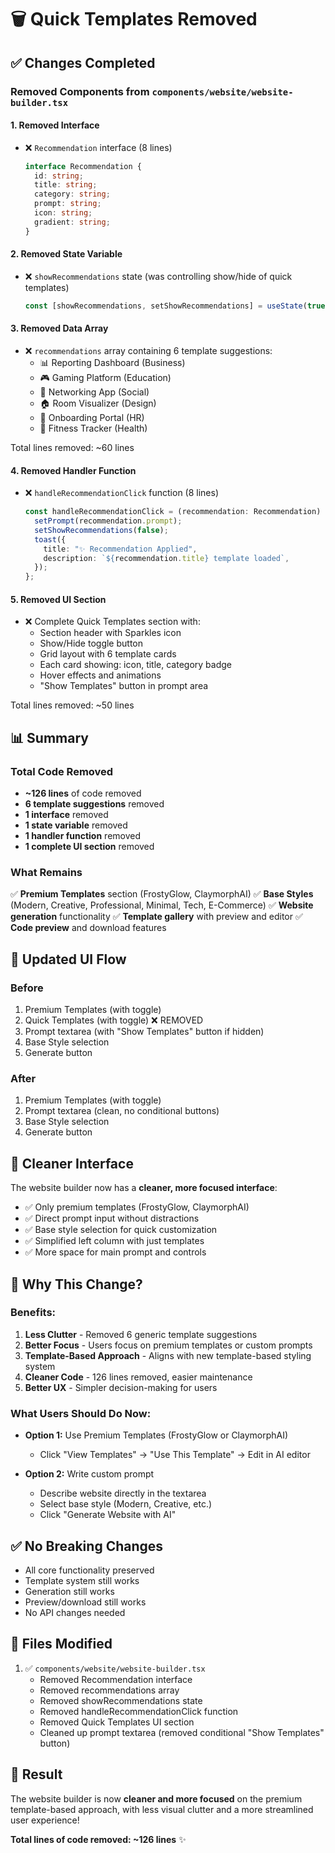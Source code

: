 # 🗑️ Quick Templates Removed

## ✅ Changes Completed

### Removed Components from `components/website/website-builder.tsx`

#### 1. **Removed Interface**
- ❌ `Recommendation` interface (8 lines)
  ```typescript
  interface Recommendation {
    id: string;
    title: string;
    category: string;
    prompt: string;
    icon: string;
    gradient: string;
  }
  ```

#### 2. **Removed State Variable**
- ❌ `showRecommendations` state (was controlling show/hide of quick templates)
  ```typescript
  const [showRecommendations, setShowRecommendations] = useState(true);
  ```

#### 3. **Removed Data Array**
- ❌ `recommendations` array containing 6 template suggestions:
  - 📊 Reporting Dashboard (Business)
  - 🎮 Gaming Platform (Education)
  - 🤝 Networking App (Social)
  - 🏠 Room Visualizer (Design)
  - 👋 Onboarding Portal (HR)
  - 💪 Fitness Tracker (Health)

Total lines removed: ~60 lines

#### 4. **Removed Handler Function**
- ❌ `handleRecommendationClick` function (8 lines)
  ```typescript
  const handleRecommendationClick = (recommendation: Recommendation) => {
    setPrompt(recommendation.prompt);
    setShowRecommendations(false);
    toast({
      title: "✨ Recommendation Applied",
      description: `${recommendation.title} template loaded`,
    });
  };
  ```

#### 5. **Removed UI Section**
- ❌ Complete Quick Templates section with:
  - Section header with Sparkles icon
  - Show/Hide toggle button
  - Grid layout with 6 template cards
  - Each card showing: icon, title, category badge
  - Hover effects and animations
  - "Show Templates" button in prompt area

Total lines removed: ~50 lines

## 📊 Summary

### Total Code Removed
- **~126 lines** of code removed
- **6 template suggestions** removed
- **1 interface** removed
- **1 state variable** removed
- **1 handler function** removed
- **1 complete UI section** removed

### What Remains
✅ **Premium Templates** section (FrostyGlow, ClaymorphAI)
✅ **Base Styles** (Modern, Creative, Professional, Minimal, Tech, E-Commerce)
✅ **Website generation** functionality
✅ **Template gallery** with preview and editor
✅ **Code preview** and download features

## 🎯 Updated UI Flow

### Before
1. Premium Templates (with toggle)
2. Quick Templates (with toggle) ❌ REMOVED
3. Prompt textarea (with "Show Templates" button if hidden)
4. Base Style selection
5. Generate button

### After
1. Premium Templates (with toggle)
2. Prompt textarea (clean, no conditional buttons)
3. Base Style selection
4. Generate button

## 🎨 Cleaner Interface

The website builder now has a **cleaner, more focused interface**:

- ✅ Only premium templates (FrostyGlow, ClaymorphAI)
- ✅ Direct prompt input without distractions
- ✅ Base style selection for quick customization
- ✅ Simplified left column with just templates
- ✅ More space for main prompt and controls

## 🚀 Why This Change?

### Benefits:
1. **Less Clutter** - Removed 6 generic template suggestions
2. **Better Focus** - Users focus on premium templates or custom prompts
3. **Template-Based Approach** - Aligns with new template-based styling system
4. **Cleaner Code** - 126 lines removed, easier maintenance
5. **Better UX** - Simpler decision-making for users

### What Users Should Do Now:
- **Option 1:** Use Premium Templates (FrostyGlow or ClaymorphAI)
  - Click "View Templates" → "Use This Template" → Edit in AI editor
  
- **Option 2:** Write custom prompt
  - Describe website directly in the textarea
  - Select base style (Modern, Creative, etc.)
  - Click "Generate Website with AI"

## ✅ No Breaking Changes

- All core functionality preserved
- Template system still works
- Generation still works
- Preview/download still works
- No API changes needed

## 📝 Files Modified

1. ✅ `components/website/website-builder.tsx`
   - Removed Recommendation interface
   - Removed recommendations array
   - Removed showRecommendations state
   - Removed handleRecommendationClick function
   - Removed Quick Templates UI section
   - Cleaned up prompt textarea (removed conditional "Show Templates" button)

## 🎉 Result

The website builder is now **cleaner and more focused** on the premium template-based approach, with less visual clutter and a more streamlined user experience!

**Total lines of code removed: ~126 lines** ✨
